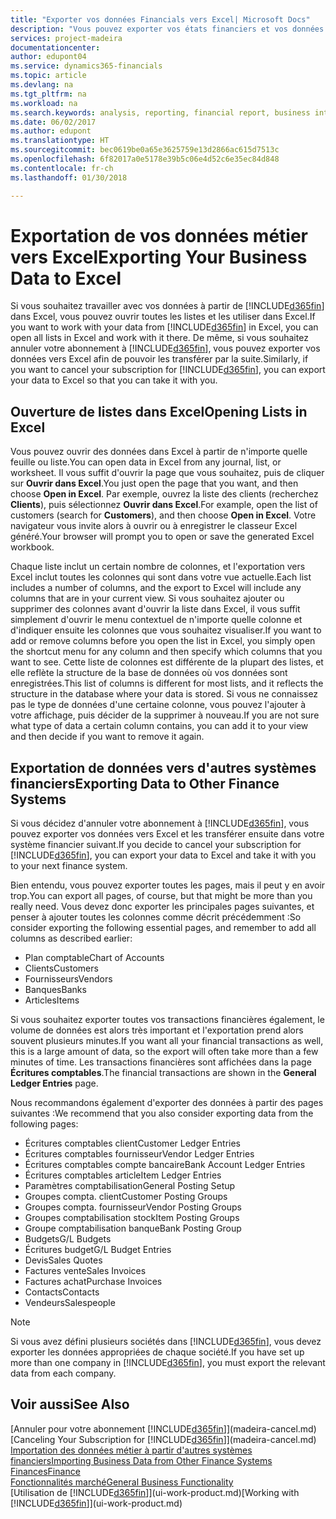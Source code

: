 ```yaml
---
title: "Exporter vos données Financials vers Excel| Microsoft Docs"
description: "Vous pouvez exporter vos états financiers et vos données de veille économique de Finance and Operations, Business edition vers Excel, ou ouvrir vos données Financials dans Excel."
services: project-madeira
documentationcenter: 
author: edupont04
ms.service: dynamics365-financials
ms.topic: article
ms.devlang: na
ms.tgt_pltfrm: na
ms.workload: na
ms.search.keywords: analysis, reporting, financial report, business intelligence, BI, Excel
ms.date: 06/02/2017
ms.author: edupont
ms.translationtype: HT
ms.sourcegitcommit: bec0619be0a65e3625759e13d2866ac615d7513c
ms.openlocfilehash: 6f82017a0e5178e39b5c06e4d52c6e35ec84d848
ms.contentlocale: fr-ch
ms.lasthandoff: 01/30/2018

---
```

# <a name="exporting-your-business-data-to-excel"></a><span data-ttu-id="3e931-103">Exportation de vos données métier vers Excel</span><span class="sxs-lookup"><span data-stu-id="3e931-103">Exporting Your Business Data to Excel</span></span>
<span data-ttu-id="3e931-104">Si vous souhaitez travailler avec vos données à partir de [!INCLUDE[d365fin](includes/d365fin_md.md)] dans Excel, vous pouvez ouvrir toutes les listes et les utiliser dans Excel.</span><span class="sxs-lookup"><span data-stu-id="3e931-104">If you want to work with your data from [!INCLUDE[d365fin](includes/d365fin_md.md)] in Excel, you can open all lists in Excel and work with it there.</span></span> <span data-ttu-id="3e931-105">De même, si vous souhaitez annuler votre abonnement à [!INCLUDE[d365fin](includes/d365fin_md.md)], vous pouvez exporter vos données vers Excel afin de pouvoir les transférer par la suite.</span><span class="sxs-lookup"><span data-stu-id="3e931-105">Similarly, if you want to cancel your subscription for [!INCLUDE[d365fin](includes/d365fin_md.md)], you can export your data to Excel so that you can take it with you.</span></span>

## <a name="opening-lists-in-excel"></a><span data-ttu-id="3e931-106">Ouverture de listes dans Excel</span><span class="sxs-lookup"><span data-stu-id="3e931-106">Opening Lists in Excel</span></span>
<span data-ttu-id="3e931-107">Vous pouvez ouvrir des données dans Excel à partir de n'importe quelle feuille ou liste.</span><span class="sxs-lookup"><span data-stu-id="3e931-107">You can open data in Excel from any journal, list, or worksheet.</span></span> <span data-ttu-id="3e931-108">Il vous suffit d'ouvrir la page que vous souhaitez, puis de cliquer sur **Ouvrir dans Excel**.</span><span class="sxs-lookup"><span data-stu-id="3e931-108">You just open the page that you want, and then choose **Open in Excel**.</span></span> <span data-ttu-id="3e931-109">Par exemple, ouvrez la liste des clients (recherchez **Clients**), puis sélectionnez **Ouvrir dans Excel**.</span><span class="sxs-lookup"><span data-stu-id="3e931-109">For example, open the list of customers (search for **Customers**), and then choose **Open in Excel**.</span></span> <span data-ttu-id="3e931-110">Votre navigateur vous invite alors à ouvrir ou à enregistrer le classeur Excel généré.</span><span class="sxs-lookup"><span data-stu-id="3e931-110">Your browser will prompt you to open or save the generated Excel workbook.</span></span>  

<span data-ttu-id="3e931-111">Chaque liste inclut un certain nombre de colonnes, et l'exportation vers Excel inclut toutes les colonnes qui sont dans votre vue actuelle.</span><span class="sxs-lookup"><span data-stu-id="3e931-111">Each list includes a number of columns, and the export to Excel will include any columns that are in your current view.</span></span> <span data-ttu-id="3e931-112">Si vous souhaitez ajouter ou supprimer des colonnes avant d'ouvrir la liste dans Excel, il vous suffit simplement d'ouvrir le menu contextuel de n'importe quelle colonne et d'indiquer ensuite les colonnes que vous souhaitez visualiser.</span><span class="sxs-lookup"><span data-stu-id="3e931-112">If you want to add or remove columns before you open the list in Excel, you simply open the shortcut menu for any column and then specify which columns that you want to see.</span></span> <span data-ttu-id="3e931-113">Cette liste de colonnes est différente de la plupart des listes, et elle reflète la structure de la base de données où vos données sont enregistrées.</span><span class="sxs-lookup"><span data-stu-id="3e931-113">This list of columns is different for most lists, and it reflects the structure in the database where your data is stored.</span></span> <span data-ttu-id="3e931-114">Si vous ne connaissez pas le type de données d'une certaine colonne, vous pouvez l'ajouter à votre affichage, puis décider de la supprimer à nouveau.</span><span class="sxs-lookup"><span data-stu-id="3e931-114">If you are not sure what type of data a certain column contains, you can add it to your view and then decide if you want to remove it again.</span></span>  

## <a name="exporting-data-to-other-finance-systems"></a><span data-ttu-id="3e931-115">Exportation de données vers d'autres systèmes financiers</span><span class="sxs-lookup"><span data-stu-id="3e931-115">Exporting Data to Other Finance Systems</span></span>
<span data-ttu-id="3e931-116">Si vous décidez d'annuler votre abonnement à [!INCLUDE[d365fin](includes/d365fin_md.md)], vous pouvez exporter vos données vers Excel et les transférer ensuite dans votre système financier suivant.</span><span class="sxs-lookup"><span data-stu-id="3e931-116">If you decide to cancel your subscription for [!INCLUDE[d365fin](includes/d365fin_md.md)], you can export your data to Excel and take it with you to your next finance system.</span></span>  

<span data-ttu-id="3e931-117">Bien entendu, vous pouvez exporter toutes les pages, mais il peut y en avoir trop.</span><span class="sxs-lookup"><span data-stu-id="3e931-117">You can export all pages, of course, but that might be more than you really need.</span></span> <span data-ttu-id="3e931-118">Vous devez donc exporter les principales pages suivantes, et penser à ajouter toutes les colonnes comme décrit précédemment :</span><span class="sxs-lookup"><span data-stu-id="3e931-118">So consider exporting the following essential pages, and remember to add all columns as described earlier:</span></span>  

* <span data-ttu-id="3e931-119">Plan comptable</span><span class="sxs-lookup"><span data-stu-id="3e931-119">Chart of Accounts</span></span>  
* <span data-ttu-id="3e931-120">Clients</span><span class="sxs-lookup"><span data-stu-id="3e931-120">Customers</span></span>  
* <span data-ttu-id="3e931-121">Fournisseurs</span><span class="sxs-lookup"><span data-stu-id="3e931-121">Vendors</span></span>  
* <span data-ttu-id="3e931-122">Banques</span><span class="sxs-lookup"><span data-stu-id="3e931-122">Banks</span></span>  
* <span data-ttu-id="3e931-123">Articles</span><span class="sxs-lookup"><span data-stu-id="3e931-123">Items</span></span>  

<span data-ttu-id="3e931-124">Si vous souhaitez exporter toutes vos transactions financières également, le volume de données est alors très important et l'exportation prend alors souvent plusieurs minutes.</span><span class="sxs-lookup"><span data-stu-id="3e931-124">If you want all your financial transactions as well, this is a large amount of data, so the export will often take more than a few minutes of time.</span></span> <span data-ttu-id="3e931-125">Les transactions financières sont affichées dans la page **Écritures comptables**.</span><span class="sxs-lookup"><span data-stu-id="3e931-125">The financial transactions are shown in the **General Ledger Entries** page.</span></span>  

<span data-ttu-id="3e931-126">Nous recommandons également d'exporter des données à partir des pages suivantes :</span><span class="sxs-lookup"><span data-stu-id="3e931-126">We recommend that you also consider exporting data from the following pages:</span></span>  

* <span data-ttu-id="3e931-127">Écritures comptables client</span><span class="sxs-lookup"><span data-stu-id="3e931-127">Customer Ledger Entries</span></span>  
* <span data-ttu-id="3e931-128">Écritures comptables fournisseur</span><span class="sxs-lookup"><span data-stu-id="3e931-128">Vendor Ledger Entries</span></span>  
* <span data-ttu-id="3e931-129">Écritures comptables compte bancaire</span><span class="sxs-lookup"><span data-stu-id="3e931-129">Bank Account Ledger Entries</span></span>  
* <span data-ttu-id="3e931-130">Écritures comptables article</span><span class="sxs-lookup"><span data-stu-id="3e931-130">Item Ledger Entries</span></span>  
* <span data-ttu-id="3e931-131">Paramètres comptabilisation</span><span class="sxs-lookup"><span data-stu-id="3e931-131">General Posting Setup</span></span>  
* <span data-ttu-id="3e931-132">Groupes compta. client</span><span class="sxs-lookup"><span data-stu-id="3e931-132">Customer Posting Groups</span></span>  
* <span data-ttu-id="3e931-133">Groupes compta. fournisseur</span><span class="sxs-lookup"><span data-stu-id="3e931-133">Vendor Posting Groups</span></span>  
* <span data-ttu-id="3e931-134">Groupes comptabilisation stock</span><span class="sxs-lookup"><span data-stu-id="3e931-134">Item Posting Groups</span></span>  
* <span data-ttu-id="3e931-135">Groupe comptabilisation banque</span><span class="sxs-lookup"><span data-stu-id="3e931-135">Bank Posting Group</span></span>  
* <span data-ttu-id="3e931-136">Budgets</span><span class="sxs-lookup"><span data-stu-id="3e931-136">G/L Budgets</span></span>  
* <span data-ttu-id="3e931-137">Écritures budget</span><span class="sxs-lookup"><span data-stu-id="3e931-137">G/L Budget Entries</span></span>  
* <span data-ttu-id="3e931-138">Devis</span><span class="sxs-lookup"><span data-stu-id="3e931-138">Sales Quotes</span></span>  
* <span data-ttu-id="3e931-139">Factures vente</span><span class="sxs-lookup"><span data-stu-id="3e931-139">Sales Invoices</span></span>  
* <span data-ttu-id="3e931-140">Factures achat</span><span class="sxs-lookup"><span data-stu-id="3e931-140">Purchase Invoices</span></span>  
* <span data-ttu-id="3e931-141">Contacts</span><span class="sxs-lookup"><span data-stu-id="3e931-141">Contacts</span></span>  
* <span data-ttu-id="3e931-142">Vendeurs</span><span class="sxs-lookup"><span data-stu-id="3e931-142">Salespeople</span></span>  

> [!NOTE]  
>   <span data-ttu-id="3e931-143">Si vous avez défini plusieurs sociétés dans [!INCLUDE[d365fin](includes/d365fin_md.md)], vous devez exporter les données appropriées de chaque société.</span><span class="sxs-lookup"><span data-stu-id="3e931-143">If you have set up more than one company in [!INCLUDE[d365fin](includes/d365fin_md.md)], you must export the relevant data from each company.</span></span>

## <a name="see-also"></a><span data-ttu-id="3e931-144">Voir aussi</span><span class="sxs-lookup"><span data-stu-id="3e931-144">See Also</span></span>
<span data-ttu-id="3e931-145">[Annuler pour votre abonnement [!INCLUDE[d365fin](includes/d365fin_md.md)]](madeira-cancel.md)</span><span class="sxs-lookup"><span data-stu-id="3e931-145">[Canceling Your Subscription for [!INCLUDE[d365fin](includes/d365fin_md.md)]](madeira-cancel.md)</span></span>  
[<span data-ttu-id="3e931-146">Importation des données métier à partir d'autres systèmes financiers</span><span class="sxs-lookup"><span data-stu-id="3e931-146">Importing Business Data from Other Finance Systems</span></span>](upload-data.md)  
[<span data-ttu-id="3e931-147">Finances</span><span class="sxs-lookup"><span data-stu-id="3e931-147">Finance</span></span>](finance.md)  
[<span data-ttu-id="3e931-148">Fonctionnalités marché</span><span class="sxs-lookup"><span data-stu-id="3e931-148">General Business Functionality</span></span>](ui-across-business-areas.md)  
<span data-ttu-id="3e931-149">[Utilisation de [!INCLUDE[d365fin](includes/d365fin_md.md)]](ui-work-product.md)</span><span class="sxs-lookup"><span data-stu-id="3e931-149">[Working with [!INCLUDE[d365fin](includes/d365fin_md.md)]](ui-work-product.md)</span></span>  

